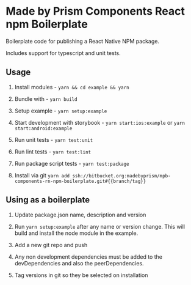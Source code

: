 # Made by Prism Components React npm Boilerplate

Boilerplate code for publishing a React Native NPM package.

Includes support for typescript and unit tests.

## Usage

1. Install modules - `yarn && cd example && yarn`

2. Bundle with - `yarn build`

3. Setup example - `yarn setup:example`

4. Start development with storybook - `yarn start:ios:example` or `yarn start:android:example`

5. Run unit tests - `yarn test:unit`

6. Run lint tests - `yarn test:lint`

7. Run package script tests - `yarn test:package`

8. Install via git `yarn add ssh://bitbucket.org:madebyprism/mpb-components-rn-npm-boilerplate.git#{{branch/tag}}`

## Using as a boilerplate

1. Update package.json name, description and version

2. Run `yarn setup:example` after any name or version change. This will build and install the node module in the example.

3. Add a new git repo and push

4. Any non development dependencies must be added to the devDependencies and also the peerDependencies.

5. Tag versions in git so they be selected on installation